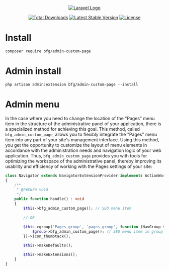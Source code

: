 <p align="center"><a href="https://wood.veskod.com/documentation/admin-panel" target="_blank">
<img src="https://wood.veskod.com/images/logo.png" alt="Laravel Logo">
</a></p>

<p align="center">
<a href="https://packagist.org/packages/bfg/admin-custom-page"><img src="https://img.shields.io/packagist/dt/bfg/admin-custom-page" alt="Total Downloads"></a>
<a href="https://packagist.org/packages/bfg/admin-custom-page"><img src="https://img.shields.io/packagist/v/bfg/admin-custom-page" alt="Latest Stable Version"></a>
<a href="https://packagist.org/packages/bfg/admin-custom-page"><img src="https://img.shields.io/packagist/l/bfg/admin-custom-page" alt="License"></a>
</p>

# Install
```
composer require bfg/admin-custom-page
```
# Admin install
```
php artisan admin:extension bfg/admin-custom-page --install
```
# Admin menu
In the case where you need to change the location of the "Pages" menu item in the structure of the administrative panel of your application, there is a specialized method for achieving this goal. This method, called `bfg_admin_custom_page`, allows you to flexibly integrate the "Pages" menu item into any part of your site's management interface. Using this method, you get the opportunity to customize the layout of menu elements in accordance with the administration needs and navigation logic of your web application. Thus, `bfg_admin_custom_page` provides you with tools for optimizing the workspace of the administrative panel, thereby improving its usability and efficiency of working with the Pages settings of your site:
```php
class Navigator extends NavigatorExtensionProvider implements ActionWorkExtensionInterface
{
    /**
     * @return void
     */
    public function handle() : void
    {
        $this->bfg_admin_custom_page(); // SEO menu item
        
        // OR
        
        $this->group('Pages group', 'pages_group', function (NavGroup $group) {
            $group->bfg_admin_custom_page(); // SEO menu item in group
        })->icon_thumbtack();

        $this->makeDefaults();

        $this->makeExtensions();
    }
}
```
